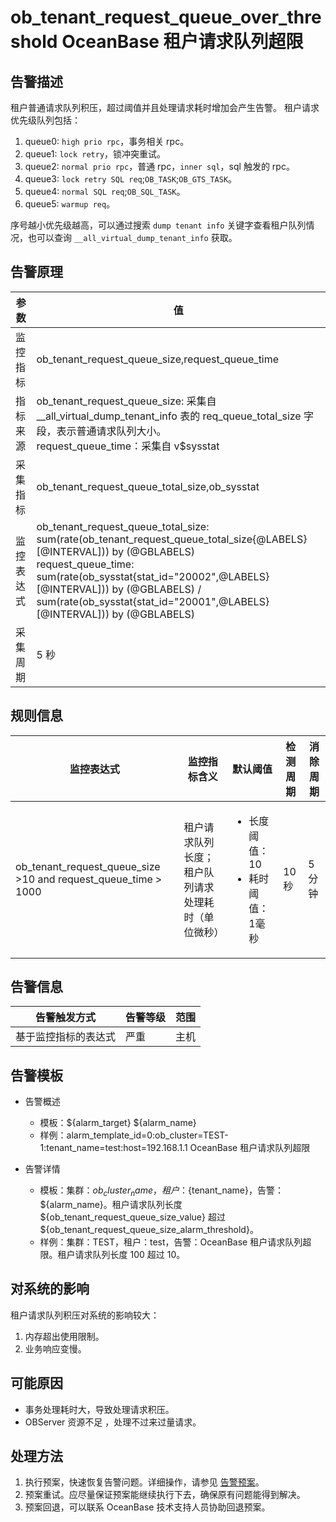 # ob_tenant_request_queue_over_threshold OceanBase 租户请求队列超限

## 告警描述

租户普通请求队列积压，超过阈值并且处理请求耗时增加会产生告警。
租户请求优先级队列包括：

1. queue0: `high prio rpc`，事务相关 rpc。
2. queue1: `lock retry`，锁冲突重试。
3. queue2: `normal prio rpc`，普通 rpc，`inner sql`，sql 触发的 rpc。
4. queue3: `lock retry SQL req`;`OB_TASK`;`OB_GTS_TASK`。
5. queue4: `normal SQL req`;`OB_SQL_TASK`。
6. queue5: `warmup req`。

序号越小优先级越高，可以通过搜索 `dump tenant info` 关键字查看租户队列情况，也可以查询 `__all_virtual_dump_tenant_info` 获取。

## 告警原理

| 参数 | 值 |
| --- | --- |
| 监控指标 | ob_tenant_request_queue_size,request_queue_time |
| 指标来源 | ob_tenant_request_queue_size: 采集自 __all_virtual_dump_tenant_info 表的 req_queue_total_size 字段，表示普通请求队列大小。</br>request_queue_time：采集自 v$sysstat |
| 采集指标 | ob_tenant_request_queue_total_size,ob_sysstat |
| 监控表达式 | ob_tenant_request_queue_total_size: sum(rate(ob_tenant_request_queue_total_size{@LABELS}[@INTERVAL])) by (@GBLABELS)</br>request_queue_time: sum(rate(ob_sysstat{stat_id="20002",@LABELS}[@INTERVAL])) by (@GBLABELS) / sum(rate(ob_sysstat{stat_id="20001",@LABELS}[@INTERVAL])) by (@GBLABELS) |
| 采集周期 | 5 秒 |

## 规则信息

| 监控表达式 | 监控指标含义 | 默认阈值 | 检测周期 | 消除周期 |
| --- | --- | --- | --- | --- |
| ob_tenant_request_queue_size >10 and request_queue_time > 1000 | 租户请求队列长度；租户队列请求处理耗时（单位微秒） | <ul><li>长度阈值：10</li><li>耗时阈值：1毫秒</li> | 10 秒 | 5 分钟 |

## 告警信息

| 告警触发方式 | 告警等级 | 范围 |
| --- | --- | --- |
| 基于监控指标的表达式 | 严重 | 主机 |

## 告警模板

* 告警概述

  * 模板：${alarm_target} ${alarm_name}
  * 样例：alarm_template_id=0:ob_cluster=TEST-1:tenant_name=test:host=192.168.1.1 OceanBase 租户请求队列超限

* 告警详情

  * 模板：集群：${ob_cluster_name}，租户：${tenant_name}，告警：${alarm_name}。租户请求队列长度 ${ob_tenant_request_queue_size_value} 超过 ${ob_tenant_request_queue_size_alarm_threshold}。
  * 样例：集群：TEST，租户：test，告警：OceanBase 租户请求队列超限。租户请求队列长度 100 超过 10。

## 对系统的影响

租户请求队列积压对系统的影响较大：

1. 内存超出使用限制。
2. 业务响应变慢。

## 可能原因

* 事务处理耗时大，导致处理请求积压。
* OBServer 资源不足 ，处理不过来过量请求。

## 处理方法

1. 执行预案，快速恢复告警问题。详细操作，请参见 [告警预案](../500.appendix/400.execute-the-plan.md)。
2. 预案重试。应尽量保证预案能继续执行下去，确保原有问题能得到解决。
3. 预案回退，可以联系 OceanBase 技术支持人员协助回退预案。
